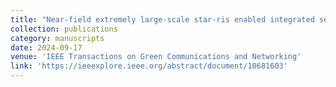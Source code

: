 ```yaml
---
title: "Near-field extremely large-scale star-ris enabled integrated sensing and communications"
collection: publications
category: manuscripts
date: 2024-09-17
venue: 'IEEE Transactions on Green Communications and Networking'
link: 'https://ieeexplore.ieee.org/abstract/document/10681603'
---
```

